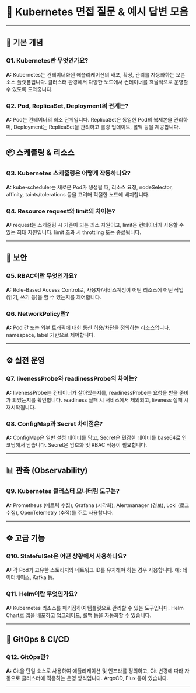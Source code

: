 # 📘 Kubernetes 면접 질문 & 예시 답변 모음

---

## 🚀 기본 개념

### Q1. Kubernetes란 무엇인가요?
**A:** Kubernetes는 컨테이너화된 애플리케이션의 배포, 확장, 관리를 자동화하는 오픈소스 플랫폼입니다. 클러스터 환경에서 다양한 노드에서 컨테이너를 효율적으로 운영할 수 있도록 도와줍니다.

### Q2. Pod, ReplicaSet, Deployment의 관계는?
**A:** Pod는 컨테이너의 최소 단위입니다. ReplicaSet은 동일한 Pod의 복제본을 관리하며, Deployment는 ReplicaSet을 관리하고 롤링 업데이트, 롤백 등을 제공합니다.

---

## 📦 스케줄링 & 리소스

### Q3. Kubernetes 스케줄링은 어떻게 작동하나요?
**A:** kube-scheduler는 새로운 Pod가 생성될 때, 리소스 요청, nodeSelector, affinity, taints/tolerations 등을 고려해 적절한 노드에 배치합니다.

### Q4. Resource request와 limit의 차이는?
**A:** request는 스케줄링 시 기준이 되는 최소 자원이고, limit은 컨테이너가 사용할 수 있는 최대 자원입니다. limit 초과 시 throttling 또는 종료됩니다.

---

## 🔐 보안

### Q5. RBAC이란 무엇인가요?
**A:** Role-Based Access Control로, 사용자/서비스계정이 어떤 리소스에 어떤 작업(읽기, 쓰기 등)을 할 수 있는지를 제어합니다.

### Q6. NetworkPolicy란?
**A:** Pod 간 또는 외부 트래픽에 대한 통신 허용/차단을 정의하는 리소스입니다. namespace, label 기반으로 제어합니다.

---

## ⚙️ 실전 운영

### Q7. livenessProbe와 readinessProbe의 차이는?
**A:** livenessProbe는 컨테이너가 살아있는지를, readinessProbe는 요청을 받을 준비가 되었는지를 확인합니다. readiness 실패 시 서비스에서 제외되고, liveness 실패 시 재시작됩니다.

### Q8. ConfigMap과 Secret 차이점은?
**A:** ConfigMap은 일반 설정 데이터를 담고, Secret은 민감한 데이터를 base64로 인코딩해서 담습니다. Secret은 암호화 및 RBAC 적용이 필요합니다.

---

## 📊 관측 (Observability)

### Q9. Kubernetes 클러스터 모니터링 도구는?
**A:** Prometheus (메트릭 수집), Grafana (시각화), Alertmanager (경보), Loki (로그 수집), OpenTelemetry (추적)를 주로 사용합니다.

---

## ☸️ 고급 기능

### Q10. StatefulSet은 어떤 상황에서 사용하나요?
**A:** 각 Pod가 고유한 스토리지와 네트워크 ID를 유지해야 하는 경우 사용합니다. 예: 데이터베이스, Kafka 등.

### Q11. Helm이란 무엇인가요?
**A:** Kubernetes 리소스를 패키징하여 템플릿으로 관리할 수 있는 도구입니다. Helm Chart로 앱을 배포하고 업그레이드, 롤백 등을 자동화할 수 있습니다.

---

## 🔁 GitOps & CI/CD

### Q12. GitOps란?
**A:** Git을 단일 소스로 사용하여 애플리케이션 및 인프라를 정의하고, Git 변경에 따라 자동으로 클러스터에 적용하는 운영 방식입니다. ArgoCD, Flux 등이 있습니다.

---

